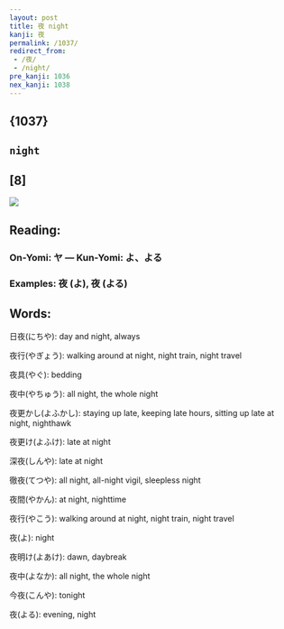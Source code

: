 ```yaml
---
layout: post
title: 夜 night
kanji: 夜
permalink: /1037/
redirect_from:
 - /夜/
 - /night/
pre_kanji: 1036
nex_kanji: 1038
---
```


## {1037}

## `night`

## [8]

<div class="stroke"><img src="E5A49C.png" /></div>

## Reading:

### On-Yomi: ヤ &mdash; Kun-Yomi: よ、よる

### Examples: 夜 (よ), 夜 (よる)

## Words:

日夜(にちや): day and night, always

夜行(やぎょう): walking around at night, night train, night travel

夜具(やぐ): bedding

夜中(やちゅう): all night, the whole night

夜更かし(よふかし): staying up late, keeping late hours, sitting up late at night, nighthawk

夜更け(よふけ): late at night

深夜(しんや): late at night

徹夜(てつや): all night, all-night vigil, sleepless night

夜間(やかん): at night, nighttime

夜行(やこう): walking around at night, night train, night travel

夜(よ): night

夜明け(よあけ): dawn, daybreak

夜中(よなか): all night, the whole night

今夜(こんや): tonight

夜(よる): evening, night
